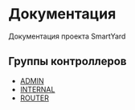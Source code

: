 # Документация

Документация проекта SmartYard

## Группы контроллеров

- [ADMIN](./admin/INDEX.md)
- [INTERNAL](./internal/INDEX.md)
- [ROUTER](./router/INDEX.md)